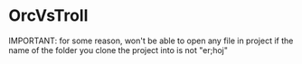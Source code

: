 # OrcVsTroll

IMPORTANT: for some reason, won't be able to open any file in project if 
			the name of the folder you clone the project into is not "er;hoj"